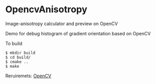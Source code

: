 # OpencvAnisotropy
Image-anisotropy calculator and preview on OpenCV

Demo for debug histogram of gradient orientation based on OpenCV

To build

```
$ mkdir build
$ cd build/
$ cmake ..
$ make
```

Reruiremets: [OpenCV](http://opencv.org/)

